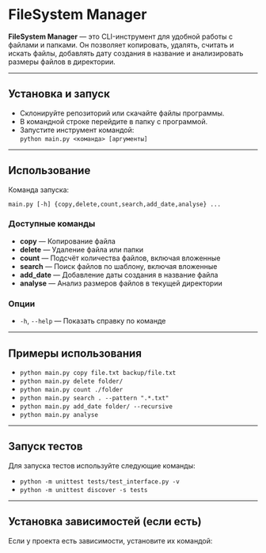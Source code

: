 # FileSystem Manager

**FileSystem Manager** — это CLI-инструмент для удобной работы с файлами и папками. Он позволяет копировать, удалять, считать и искать файлы, добавлять дату создания в название и анализировать размеры файлов в директории.

---

## Установка и запуск

- Склонируйте репозиторий или скачайте файлы программы.  
- В командной строке перейдите в папку с программой.  
- Запустите инструмент командой:  
  `python main.py <команда> [аргументы]`

---

## Использование

Команда запуска:

`main.py [-h] {copy,delete,count,search,add_date,analyse} ...`

### Доступные команды

- **copy** — Копирование файла  
- **delete** — Удаление файла или папки  
- **count** — Подсчёт количества файлов, включая вложенные  
- **search** — Поиск файлов по шаблону, включая вложенные  
- **add_date** — Добавление даты создания в название файла  
- **analyse** — Анализ размеров файлов в текущей директории  

### Опции

- `-h`, `--help` — Показать справку по команде

---

## Примеры использования

- `python main.py copy file.txt backup/file.txt`  
- `python main.py delete folder/`  
- `python main.py count ./folder`  
- `python main.py search . --pattern ".*.txt"`  
- `python main.py add_date folder/ --recursive`  
- `python main.py analyse`

---

## Запуск тестов

Для запуска тестов используйте следующие команды:  

- `python -m unittest tests/test_interface.py -v`  
- `python -m unittest discover -s tests`

---

## Установка зависимостей (если есть)

Если у проекта есть зависимости, установите их командой:







